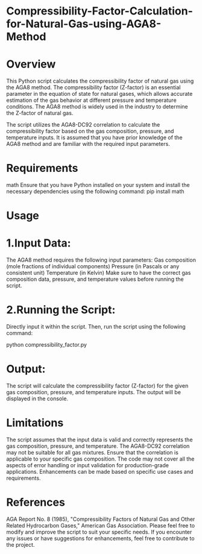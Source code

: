 # Compressibility-Factor-Calculation-for-Natural-Gas-using-AGA8-Method
# Overview
This Python script calculates the compressibility factor of natural gas using the AGA8 method. The compressibility factor (Z-factor) is an essential parameter in the equation of state for natural gases, which allows accurate estimation of the gas behavior at different pressure and temperature conditions. The AGA8 method is widely used in the industry to determine the Z-factor of natural gas.

The script utilizes the AGA8-DC92 correlation to calculate the compressibility factor based on the gas composition, pressure, and temperature inputs. It is assumed that you have prior knowledge of the AGA8 method and are familiar with the required input parameters.
 
# Requirements
math
Ensure that you have Python installed on your system and install the necessary dependencies using the following command:
pip install math
# Usage
# 1.Input Data:

The AGA8 method requires the following input parameters:
Gas composition (mole fractions of individual components)
Pressure (in Pascals or any consistent unit)
Temperature (in Kelvin)
Make sure to have the correct gas composition data, pressure, and temperature values before running the script.

# 2.Running the Script:

Directly input it within the script. Then, run the script using the following command:

python compressibility_factor.py

# Output:
The script will calculate the compressibility factor (Z-factor) for the given gas composition, pressure, and temperature inputs. The output will be displayed in the console.

# Limitations

The script assumes that the input data is valid and correctly represents the gas composition, pressure, and temperature.
The AGA8-DC92 correlation may not be suitable for all gas mixtures. Ensure that the correlation is applicable to your specific gas composition.
The code may not cover all the aspects of error handling or input validation for production-grade applications. Enhancements can be made based on specific use cases and requirements.

# References

AGA Report No. 8 (1985), "Compressibility Factors of Natural Gas and Other Related Hydrocarbon Gases," American Gas Association.
Please feel free to modify and improve the script to suit your specific needs. If you encounter any issues or have suggestions for enhancements, feel free to contribute to the project.
